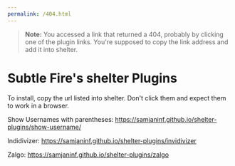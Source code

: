 ```yaml
---
permalink: /404.html
---
```

> **Note:** You accessed a link that returned a 404, probably by clicking one of the plugin links. You're supposed to copy the link address and add it into shelter.

# Subtle Fire's shelter Plugins

To install, copy the url listed into shelter.
Don't click them and expect them to work in a browser.

Show Usernames with parentheses: https://samjaninf.github.io/shelter-plugins/show-username/

Indidivizer: https://samjaninf.github.io/shelter-plugins/invidivizer

Zalgo: https://samjaninf.github.io/shelter-plugins/zalgo